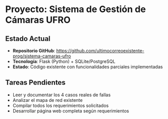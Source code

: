 # Proyecto: Sistema de Gestión de Cámaras UFRO

## Estado Actual
- **Repositorio GitHub**: https://github.com/ultimocorreoexistente-prog/sistema-camaras-ufro
- **Tecnología**: Flask (Python) + SQLite/PostgreSQL
- **Estado**: Código existente con funcionalidades parciales implementadas

## Tareas Pendientes
- Leer y documentar los 4 casos reales de fallas
- Analizar el mapa de red existente
- Compilar todos los requerimientos solicitados
- Desarrollar página web completa según requerimientos
